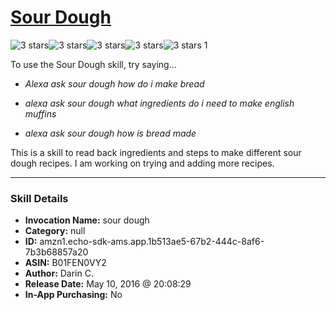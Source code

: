 # [Sour Dough](http://alexa.amazon.com/#skills/amzn1.echo-sdk-ams.app.1b513ae5-67b2-444c-8af6-7b3b68857a20)
![3 stars](../../images/ic_star_black_18dp_1x.png)![3 stars](../../images/ic_star_black_18dp_1x.png)![3 stars](../../images/ic_star_black_18dp_1x.png)![3 stars](../../images/ic_star_border_black_18dp_1x.png)![3 stars](../../images/ic_star_border_black_18dp_1x.png) 1

To use the Sour Dough skill, try saying...

* *Alexa ask sour dough how do i make bread*

* *alexa ask sour dough what ingredients do i need to make english muffins*

* *alexa ask sour dough how is bread made*

This is a skill to read back ingredients and steps to make different sour dough recipes. I am working on trying and adding more recipes.

***

### Skill Details

* **Invocation Name:** sour dough
* **Category:** null
* **ID:** amzn1.echo-sdk-ams.app.1b513ae5-67b2-444c-8af6-7b3b68857a20
* **ASIN:** B01FEN0VY2
* **Author:** Darin C.
* **Release Date:** May 10, 2016 @ 20:08:29
* **In-App Purchasing:** No
